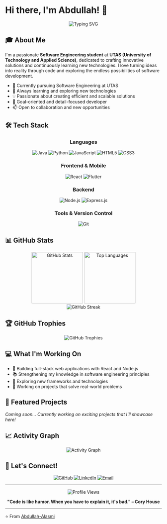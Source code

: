 # Hi there, I'm Abdullah! 👋

<div align="center">
  <img src="https://readme-typing-svg.herokuapp.com?font=Fira+Code&size=30&pause=1000&color=36BCF7&center=true&vCenter=true&width=600&lines=Software+Engineering+Student;Full+Stack+Developer;Problem+Solver;Tech+Enthusiast" alt="Typing SVG" />
</div>

## 🎓 About Me

I'm a passionate **Software Engineering student** at **UTAS (University of Technology and Applied Science)**, dedicated to crafting innovative solutions and continuously learning new technologies. I love turning ideas into reality through code and exploring the endless possibilities of software development.

- 🔭 Currently pursuing Software Engineering at UTAS
- 🌱 Always learning and exploring new technologies
- 💡 Passionate about creating efficient and scalable solutions
- 🎯 Goal-oriented and detail-focused developer
- 📫 Open to collaboration and new opportunities

## 🛠️ Tech Stack

<div align="center">

### Languages
![Java](https://img.shields.io/badge/Java-ED8B00?style=for-the-badge&logo=openjdk&logoColor=white)
![Python](https://img.shields.io/badge/Python-3776AB?style=for-the-badge&logo=python&logoColor=white)
![JavaScript](https://img.shields.io/badge/JavaScript-F7DF1E?style=for-the-badge&logo=javascript&logoColor=black)
![HTML5](https://img.shields.io/badge/HTML5-E34F26?style=for-the-badge&logo=html5&logoColor=white)
![CSS3](https://img.shields.io/badge/CSS3-1572B6?style=for-the-badge&logo=css3&logoColor=white)

### Frontend & Mobile
![React](https://img.shields.io/badge/React-20232A?style=for-the-badge&logo=react&logoColor=61DAFB)
![Flutter](https://img.shields.io/badge/Flutter-02569B?style=for-the-badge&logo=flutter&logoColor=white)

### Backend
![Node.js](https://img.shields.io/badge/Node.js-43853D?style=for-the-badge&logo=node.js&logoColor=white)
![Express.js](https://img.shields.io/badge/Express.js-404D59?style=for-the-badge&logo=express&logoColor=white)

### Tools & Version Control
![Git](https://img.shields.io/badge/Git-F05032?style=for-the-badge&logo=git&logoColor=white)

</div>

## 📊 GitHub Stats

<div align="center">
  <img src="https://github-readme-stats.vercel.app/api?username=Abdullah-Alasmi&show_icons=true&theme=radical&count_private=true" alt="GitHub Stats" height="165"/>
  <img src="https://github-readme-stats.vercel.app/api/top-langs/?username=Abdullah-Alasmi&layout=compact&theme=radical" alt="Top Languages" height="165"/>
</div>

<div align="center">
  <img src="https://github-readme-streak-stats.herokuapp.com/?user=Abdullah-Alasmi&theme=radical" alt="GitHub Streak"/>
</div>

## 🏆 GitHub Trophies

<div align="center">
  <img src="https://github-profile-trophy.vercel.app/?username=Abdullah-Alasmi&theme=radical&row=1&column=7" alt="GitHub Trophies"/>
</div>

## 💻 What I'm Working On

- 🔨 Building full-stack web applications with React and Node.js
- 📚 Strengthening my knowledge in software engineering principles
- 🚀 Exploring new frameworks and technologies
- 💼 Working on projects that solve real-world problems

## 🌟 Featured Projects

<!-- Add your projects here when you have them -->
*Coming soon... Currently working on exciting projects that I'll showcase here!*

## 📈 Activity Graph

<div align="center">
  <img src="https://github-readme-activity-graph.vercel.app/graph?username=Abdullah-Alasmi&theme=react-dark&bg_color=0d1117&hide_border=true" alt="Activity Graph"/>
</div>

## 🤝 Let's Connect!

<div align="center">

[![GitHub](https://img.shields.io/badge/GitHub-100000?style=for-the-badge&logo=github&logoColor=white)](https://github.com/Abdullah-Alasmi)
[![LinkedIn](https://img.shields.io/badge/LinkedIn-0077B5?style=for-the-badge&logo=linkedin&logoColor=white)](https://linkedin.com/in/your-linkedin)
[![Email](https://img.shields.io/badge/Email-D14836?style=for-the-badge&logo=gmail&logoColor=white)](mailto:your.email@example.com)

</div>

---

<div align="center">
  <img src="https://komarev.com/ghpvc/?username=Abdullah-Alasmi&color=blueviolet&style=flat-square&label=Profile+Views" alt="Profile Views"/>
  
  **"Code is like humor. When you have to explain it, it's bad." – Cory House**
</div>

---

⭐️ From [Abdullah-Alasmi](https://github.com/Abdullah-Alasmi)
